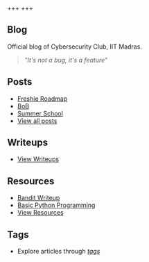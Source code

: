 +++
+++

## Blog

Official blog of Cybersecurity Club, IIT Madras.

> *"It's not a bug, it's a feature"*

## Posts

- [Freshie Roadmap](./posts/freshieRoadmap/)
- [BoB](./posts/the_book)
- [Summer School](./posts/summer_school)
- [View all posts](./posts)

## Writeups

- [View Writeups](./writeups)

## Resources

- [Bandit Writeup](./resources/bandit_writeup)
- [Basic Python Programming](./resources/resource1)
- [View Resources](./resources)

## Tags

- Explore articles through *[tags](/blog/tags)*   







